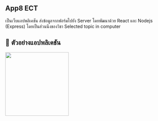 ## App8 ECT
เป็นเว็บแอปพลิเคชัน ส่งข้อมูลจากฟอร์มไปยัง Server โดยพัฒนาด้วย React และ Nodejs (Express) โดยเป็นส่วนนึงของวิชา Selected topic in computer

## 🎥 ตัวอย่างแอปพลิเคชัน
<img src="https://github.com/peerapattop/app8-ect/raw/main/website-example.png" width="200" />
